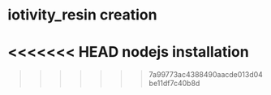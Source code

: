 # iotivity_resin creation
<<<<<<< HEAD
nodejs installation
=======
>>>>>>> 7a99773ac4388490aacde013d04be11df7c40b8d
